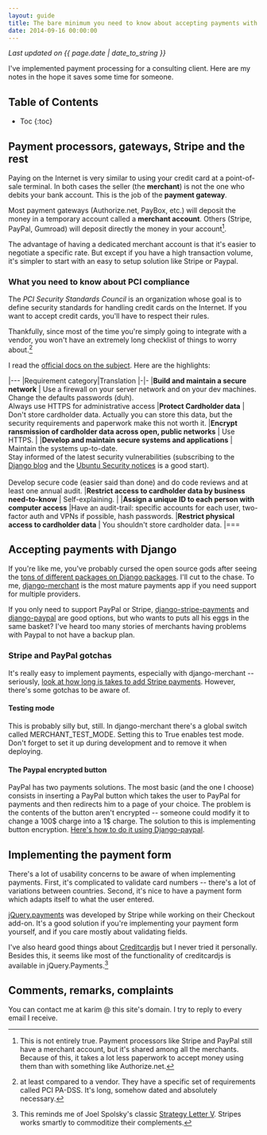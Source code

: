 ```yaml
---
layout: guide
title: The bare minimum you need to know about accepting payments with Django
date: 2014-09-16 00:00:00
---
```

_Last updated on {{ page.date | date_to_string }}_

I've implemented payment processing for a consulting client. Here are my notes in the hope it saves some time for someone.

## Table of Contents
* Toc
{:toc}


## Payment processors, gateways, Stripe and the rest

Paying on the Internet is very similar to using your credit card at a point-of-sale terminal. In both cases the seller (the **merchant**) is not the one who debits your bank account. This is the job of the **payment gateway**.

Most payment gateways (Authorize.net, PayBox, etc.) will deposit the money in a temporary account called a **merchant account**. Others (Stripe, PayPal, Gumroad) will deposit directly the money in your account[^aggregate_account].

The advantage of having a dedicated merchant account is that it's easier to negotiate a specific rate. But except if you have a high transaction volume, it's simpler to start with an easy to setup solution like Stripe or Paypal.

### What you need to know about PCI compliance

The *PCI Security Standards Council* is an organization whose goal is to define security standards for handling credit cards on the Internet. If you want to accept credit cards, you'll have to respect their rules.

Thankfully, since most of the time you're simply going to integrate with a vendor, you won't have an extremely long checklist of things to worry about.[^vendor]

I read the [official docs on the subject](https://www.pcisecuritystandards.org/documents/PCI%20SSC%20Quick%20Reference%20Guide.pdf). Here are the highlights:

|---
|Requirement category|Translation
|-|-
|__Build and maintain a secure network__ | Use a firewall on your server network and on your dev machines.<br> Change the defaults passwords (duh).<br> Always use HTTPS for administrative access
|__Protect Cardholder data__             | Don't store cardholder data. Actually you can store this data, but the security requirements and paperwork make this not worth it.
|__Encrypt ransmission of cardholder data across open, public networks__ | Use HTTPS.   | 
|__Develop and maintain secure systems and applications__ | Maintain the systems up-to-date. <br> Stay informed of the latest security vulnerabilities (subscribing to the [Django blog](https://www.djangoproject.com/weblog/) and the [Ubuntu Security notices](http://www.ubuntu.com/usn/) is a good start).<br><br> Develop secure code (easier said than done) and do code reviews and at least one annual audit. 
|__Restrict access to cardholder data by business need-to-know__ | Self-explaining. |
|__Assign a unique ID to each person with computer access__ |Have an audit-trail: specific accounts for each user, two-factor auth and VPNs if possible, hash passwords.
|__Restrict physical access to cardholder data__ | You shouldn't store cardholder data.
|===

## Accepting payments with Django

If you're like me, you've probably cursed the open source gods after seeing the [tons of different packages on Django packages](https://www.djangopackages.com/grids/g/payment-processing/). I'll cut to the chase. To me, [django-merchant](https://github.com/agiliq/merchant) is the most mature payments app if you need support for multiple providers.

If you only need to support PayPal or Stripe, [django-stripe-payments](https://github.com/eldarion/django-stripe-payments) and [django-paypal](https://github.com/spookylukey/django-paypal) are good options, but who wants to puts all his eggs in the same basket? I've heard too many stories of merchants having problems with Paypal to not have a backup plan.

### Stripe and PayPal gotchas

It's really easy to implement payments, especially with django-merchant -- seriously, [look at how long is takes to add Stripe payments](https://django-merchant.readthedocs.org/en/latest/gateways/stripe_payment.html). However, there's some gotchas to be aware of.

#### Testing mode

This is probably silly but, still. In django-merchant there's a global switch called MERCHANT_TEST_MODE. Setting this to True enables test mode. Don't forget to set it up during development and to remove it when deploying.

#### The Paypal encrypted button

PayPal has two payments solutions. The most basic (and the one I choose) consists in inserting a PayPal button which takes the user to PayPal for payments and then redirects him to a page of your choice. The problem is the contents of the button aren't encrypted -- someone could modify it to change a 100$ charge into a 1$ charge. The solution to this is implementing button encryption.
[Here's how to do it using Django-paypal](https://github.com/spookylukey/django-paypal#using-paypal-payments-standard-with-encrypted-buttons).

## Implementing the payment form

There's a lot of usability concerns to be aware of when implementing payments. First, it's complicated to validate card numbers -- there's a lot of variations between countries. Second, it's nice to have a payment form which adapts itself to what the user entered.

[jQuery.payments](https://github.com/stripe/jquery.payment) was developed by Stripe while working on their Checkout add-on. It's a good solution if you're implementing your payment form yourself, and if you care mostly about validating fields.

I've also heard good things about [Creditcardjs](http://creditcardjs.com/) but I never tried it personally. Besides this, it seems like most of the functionality of creditcardjs is available in jQuery.Payments.[^commodity]


## Comments, remarks, complaints

You can contact me at karim @ this site's domain. I try to reply to every email I receive.

[^aggregate_account]: This is not entirely true. Payment processors like Stripe and PayPal still have a merchant account, but it's shared among all the merchants. Because of this, it takes a lot less paperwork to accept money using them than with something like Authorize.net.

[^vendor]: at least compared to a vendor. They have a specific set of requirements called PCI PA-DSS. It's long, somehow dated and absolutely necessary.
[^commodity]: This reminds me of Joel Spolsky's classic [Strategy Letter V](http://joelonsoftware.com/articles/StrategyLetterV.html). Stripes works smartly to commoditize their complements.

